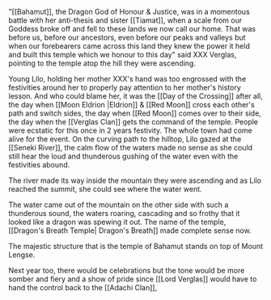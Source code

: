 "[[Bahamut]], the Dragon God of Honour & Justice, was in a momentous battle with her anti-thesis and sister [[Tiamat]], when a scale from our Goddess broke off and fell to these lands we now call our home. That was before us, before our ancestors, even before our peaks and valleys but when our forebearers came across this land they knew the power it held and built this temple which we honour to this day" said XXX Verglas, pointing to the temple atop the hill they were ascending.

Young Lilo, holding her mother XXX's hand was too engrossed with the festivities around her to properly pay attention to her mother's history lesson. And who could blame her, it was the [[Day of the Crossing]] after all, the day when [[Moon Eldrion |Eldrion]] & [[Red Moon]] cross each other's path and switch sides, the day when [[Red Moon]] comes over to their side, the day when the [[Verglas Clan]] gets the command of the temple. People were ecstatic for this once in 2 years festivity. The whole town had come alive for the event. 
On the curving path to the hilltop, Lilo gazed at the [[Seneki River]], the calm flow of the waters made no sense as she could still hear the loud and thunderous gushing of the water even with the festivities abound. 

The river made its way inside the mountain they were ascending and as Lilo reached the summit, she could see where the water went.

The water came out of the mountain on the other side with such a thunderous sound, the waters roaring, cascading and so frothy that it looked like a dragon was spewing it out. The name of the temple, [[Dragon's Breath Temple| Dragon's Breath]] made complete sense now. 

The majestic structure that is the temple of Bahamut stands on top of Mount Lengse. 

Next year too, there would be celebrations but the tone would be more somber and fiery and a show of pride since [[Lord Verglas]] would have to hand the control back to the [[Adachi Clan]], 